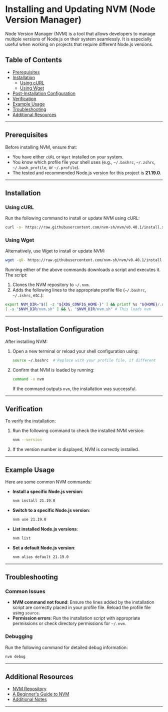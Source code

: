 # Installing and Updating NVM (Node Version Manager)

Node Version Manager (NVM) is a tool that allows developers to manage multiple versions of Node.js on their system seamlessly. It is especially useful when working on projects that require different Node.js versions.

## Table of Contents
- [Prerequisites](#prerequisites)
- [Installation](#installation)
  - [Using cURL](#using-curl)
  - [Using Wget](#using-wget)
- [Post-Installation Configuration](#post-installation-configuration)
- [Verification](#verification)
- [Example Usage](#example-usage)
- [Troubleshooting](#troubleshooting)
- [Additional Resources](#additional-resources)

---

## Prerequisites

Before installing NVM, ensure that:
- You have either `cURL` or `Wget` installed on your system.
- You know which profile file your shell uses (e.g., `~/.bashrc`, `~/.zshrc`, `~/.bash_profile`, or `~/.profile`).
- The tested and recommended Node.js version for this project is **21.19.0**.

---

## Installation

### Using cURL

Run the following command to install or update NVM using cURL:

```bash
curl -o- https://raw.githubusercontent.com/nvm-sh/nvm/v0.40.1/install.sh | bash
```

### Using Wget

Alternatively, use Wget to install or update NVM:

```bash
wget -qO- https://raw.githubusercontent.com/nvm-sh/nvm/v0.40.1/install.sh | bash
```

Running either of the above commands downloads a script and executes it. The script:
1. Clones the NVM repository to `~/.nvm`.
2. Adds the following lines to the appropriate profile file (`~/.bashrc`, `~/.zshrc`, etc.):

```bash
export NVM_DIR="$([ -z "${XDG_CONFIG_HOME-}" ] && printf %s "${HOME}/.nvm" || printf %s "${XDG_CONFIG_HOME}/nvm")"
[ -s "$NVM_DIR/nvm.sh" ] && \. "$NVM_DIR/nvm.sh" # This loads nvm
```

---

## Post-Installation Configuration

After installing NVM:
1. Open a new terminal or reload your shell configuration using:
   ```bash
   source ~/.bashrc  # Replace with your profile file, if different
   ```
2. Confirm that NVM is loaded by running:
   ```bash
   command -v nvm
   ```
   If the command outputs `nvm`, the installation was successful.

---

## Verification

To verify the installation:
1. Run the following command to check the installed NVM version:
   ```bash
   nvm --version
   ```
2. If the version number is displayed, NVM is correctly installed.

---

## Example Usage

Here are some common NVM commands:
- **Install a specific Node.js version**:
  ```bash
  nvm install 21.19.0
  ```
- **Switch to a specific Node.js version**:
  ```bash
  nvm use 21.19.0
  ```
- **List installed Node.js versions**:
  ```bash
  nvm list
  ```
- **Set a default Node.js version**:
  ```bash
  nvm alias default 21.19.0
  ```

---

## Troubleshooting

### Common Issues
- **NVM command not found**: Ensure the lines added by the installation script are correctly placed in your profile file. Reload the profile file using `source`.
- **Permission errors**: Run the installation script with appropriate permissions or check directory permissions for `~/.nvm`.

### Debugging
Run the following command for detailed debug information:
```bash
nvm debug
```

---

## Additional Resources

- [NVM Repository](https://github.com/nvm-sh/nvm)
- [A Beginner's Guide to NVM](https://www.freecodecamp.org/news/node-version-manager-nvm-install-guide/)
- [Additional Notes](https://github.com/nvm-sh/nvm?tab=readme-ov-file#additional-notes)

---
